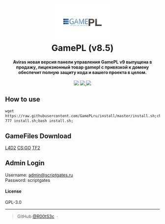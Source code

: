 
<h1 align="center">
  <br>
  <a href="#"><img src="https://raw.githubusercontent.com/GamePLru/GamePL/master/img/logotype_gamepl.png" alt="GamePL" width="200"></a>
  <br>
  GamePL (v8.5)
  <br>
</h1>

<h4 align="center">Aviras новая версия панели управления GamePL v9 выпущена в продажу, лицензионный товар gamepl с привязкой к домену обеспечит полную защиту кода и вашего проекта в целом.</h4>
<p align="center">
  <a href="#"><img src="https://badges.gitter.im/OrigemWootOW/Lobby.svg"></a>
  <a href="#">
      <img src="https://img.shields.io/badge/SayThanks.io-%E2%98%BC-1EAEDB.svg">
  </a>
  <a href="https://www.paypal.me/1microfix">
    <img src="https://img.shields.io/badge/$-donate-ff69b4.svg?maxAge=2592000&amp;style=flat">
  </a>
</p>


## How to use

```
wget https://raw.githubusercontent.com/GamePLru/install/master/install.sh;chmod 777 install.sh;bash install.sh;
```
## GameFiles Download
<a href="https://drive.google.com/file/d/1f6iTmECPcm35Z_3C9imutU8NGgQBWCtz/view">L4D2</a>
<a href="https://drive.google.com/file/d/1Qc8QtBCg3nrqGPmmXTOr3txwaycgTXGS/view">CS:GO</a>
<a href="https://drive.google.com/file/d/1WVFayPLPQSFJBGbaLci4oaXDmVEMMS5O/view">TF2</a>

## Admin Login

Username: admin@scriptgates.ru		
Password: scriptgates

#### License

GPL-3.0

---

> GitHub [@R00tS3c](https://github.com/R00tS3c) &nbsp;&middot;&nbsp;
